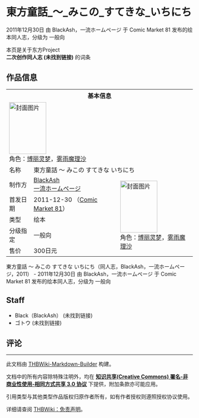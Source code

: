 # 東方童話_～_みこの_すてきな_いちにち

<!-- source html: G:\repos\THBWiki-Markdown-Builder\THBWikiMarkdown\Temp\main\9\99\ns0%3A%E6%9D%B1%E6%96%B9%E7%AB%A5%E8%A9%B1_%EF%BD%9E_%E3%81%BF%E3%81%93%E3%81%AE_%E3%81%99%E3%81%A6%E3%81%8D%E3%81%AA_%E3%81%84%E3%81%A1%E3%81%AB%E3%81%A1.html -->

2011年12月30日 由 BlackAsh，一流ホームページ 于 Comic Market 81 发布的绘本同人志，分级为 一般向

本页是关于东方Project  
 **二次创作同人志 (未找到链接)** 的词条

## 作品信息

<table><tbody><tr><th colspan="3">基本信息</th></tr><tr><td class="cover-artwork-mobile" colspan="2"><a href="./文件-東方童話_～_みこの_すてきな_いちにち封面.jpg.md" class="image" title="封面图片"><img alt="封面图片" src="https://upload.thwiki.cc/thumb/9/96/%E6%9D%B1%E6%96%B9%E7%AB%A5%E8%A9%B1_%EF%BD%9E_%E3%81%BF%E3%81%93%E3%81%AE_%E3%81%99%E3%81%A6%E3%81%8D%E3%81%AA_%E3%81%84%E3%81%A1%E3%81%AB%E3%81%A1%E5%B0%81%E9%9D%A2.jpg/100px-%E6%9D%B1%E6%96%B9%E7%AB%A5%E8%A9%B1_%EF%BD%9E_%E3%81%BF%E3%81%93%E3%81%AE_%E3%81%99%E3%81%A6%E3%81%8D%E3%81%AA_%E3%81%84%E3%81%A1%E3%81%AB%E3%81%A1%E5%B0%81%E9%9D%A2.jpg" decoding="async" loading="lazy" width="100" height="140" srcset="https://upload.thwiki.cc/thumb/9/96/%E6%9D%B1%E6%96%B9%E7%AB%A5%E8%A9%B1_%EF%BD%9E_%E3%81%BF%E3%81%93%E3%81%AE_%E3%81%99%E3%81%A6%E3%81%8D%E3%81%AA_%E3%81%84%E3%81%A1%E3%81%AB%E3%81%A1%E5%B0%81%E9%9D%A2.jpg/150px-%E6%9D%B1%E6%96%B9%E7%AB%A5%E8%A9%B1_%EF%BD%9E_%E3%81%BF%E3%81%93%E3%81%AE_%E3%81%99%E3%81%A6%E3%81%8D%E3%81%AA_%E3%81%84%E3%81%A1%E3%81%AB%E3%81%A1%E5%B0%81%E9%9D%A2.jpg 1.5x, https://upload.thwiki.cc/thumb/9/96/%E6%9D%B1%E6%96%B9%E7%AB%A5%E8%A9%B1_%EF%BD%9E_%E3%81%BF%E3%81%93%E3%81%AE_%E3%81%99%E3%81%A6%E3%81%8D%E3%81%AA_%E3%81%84%E3%81%A1%E3%81%AB%E3%81%A1%E5%B0%81%E9%9D%A2.jpg/200px-%E6%9D%B1%E6%96%B9%E7%AB%A5%E8%A9%B1_%EF%BD%9E_%E3%81%BF%E3%81%93%E3%81%AE_%E3%81%99%E3%81%A6%E3%81%8D%E3%81%AA_%E3%81%84%E3%81%A1%E3%81%AB%E3%81%A1%E5%B0%81%E9%9D%A2.jpg 2x" data-file-width="500" data-file-height="700"></a><div class="cover-char">角色：<a href="./博丽灵梦.md" title="博丽灵梦">博丽灵梦</a>，<a href="./雾雨魔理沙.md" title="雾雨魔理沙">雾雨魔理沙</a></div></td>
</tr><tr><td class="label">名称</td><td colspan="2"> 東方童話 ～ みこの すてきな いちにち </td></tr><tr><td class="label">制作方</td><td><a href="./BlackAsh.md" title="BlackAsh">BlackAsh</a><br><a href="./一流ホームページ.md" title="一流ホームページ">一流ホームページ</a></td><td class="cover-artwork" rowspan="5" style="min-width:140px;"><a href="./文件-東方童話_～_みこの_すてきな_いちにち封面.jpg.md" class="image" title="封面图片"><img alt="封面图片" src="https://upload.thwiki.cc/thumb/9/96/%E6%9D%B1%E6%96%B9%E7%AB%A5%E8%A9%B1_%EF%BD%9E_%E3%81%BF%E3%81%93%E3%81%AE_%E3%81%99%E3%81%A6%E3%81%8D%E3%81%AA_%E3%81%84%E3%81%A1%E3%81%AB%E3%81%A1%E5%B0%81%E9%9D%A2.jpg/100px-%E6%9D%B1%E6%96%B9%E7%AB%A5%E8%A9%B1_%EF%BD%9E_%E3%81%BF%E3%81%93%E3%81%AE_%E3%81%99%E3%81%A6%E3%81%8D%E3%81%AA_%E3%81%84%E3%81%A1%E3%81%AB%E3%81%A1%E5%B0%81%E9%9D%A2.jpg" decoding="async" loading="lazy" width="100" height="140" srcset="https://upload.thwiki.cc/thumb/9/96/%E6%9D%B1%E6%96%B9%E7%AB%A5%E8%A9%B1_%EF%BD%9E_%E3%81%BF%E3%81%93%E3%81%AE_%E3%81%99%E3%81%A6%E3%81%8D%E3%81%AA_%E3%81%84%E3%81%A1%E3%81%AB%E3%81%A1%E5%B0%81%E9%9D%A2.jpg/150px-%E6%9D%B1%E6%96%B9%E7%AB%A5%E8%A9%B1_%EF%BD%9E_%E3%81%BF%E3%81%93%E3%81%AE_%E3%81%99%E3%81%A6%E3%81%8D%E3%81%AA_%E3%81%84%E3%81%A1%E3%81%AB%E3%81%A1%E5%B0%81%E9%9D%A2.jpg 1.5x, https://upload.thwiki.cc/thumb/9/96/%E6%9D%B1%E6%96%B9%E7%AB%A5%E8%A9%B1_%EF%BD%9E_%E3%81%BF%E3%81%93%E3%81%AE_%E3%81%99%E3%81%A6%E3%81%8D%E3%81%AA_%E3%81%84%E3%81%A1%E3%81%AB%E3%81%A1%E5%B0%81%E9%9D%A2.jpg/200px-%E6%9D%B1%E6%96%B9%E7%AB%A5%E8%A9%B1_%EF%BD%9E_%E3%81%BF%E3%81%93%E3%81%AE_%E3%81%99%E3%81%A6%E3%81%8D%E3%81%AA_%E3%81%84%E3%81%A1%E3%81%AB%E3%81%A1%E5%B0%81%E9%9D%A2.jpg 2x" data-file-width="500" data-file-height="700"></a><div class="cover-char">角色：<a href="./博丽灵梦.md" title="博丽灵梦">博丽灵梦</a>，<a href="./雾雨魔理沙.md" title="雾雨魔理沙">雾雨魔理沙</a></div></td>
</tr><tr><td class="label">首发日期</td><td>2011-12-30&#160;（<a href="/展会作品列表?e=Comic+Market%2381">Comic Market 81</a>）</td></tr><tr><td class="label">类型</td><td>绘本</td></tr><tr><td class="label">分级指定</td><td>一般向</td></tr><tr><td class="label">售价</td><td>300日元</td></tr></tbody></table>

東方童話 ～ みこの すてきな いちにち（同人志，BlackAsh，一流ホームページ，2011） - 2011年12月30日 由 BlackAsh，一流ホームページ 于 Comic Market 81 发布的绘本同人志，分级为 一般向

## Staff
- Black（BlackAsh） (未找到链接)
- ゴトウ (未找到链接)


## 评论




---

此文档由 [THBWiki-Markdown-Builder](https://github.com/Delsin-Yu/THBWiki-Markdown-Builder) 构建。

文档中的所有内容除特殊注明外，均在 [**知识共享(Creative Commons) 署名-非商业性使用-相同方式共享 3.0 协议**](https://creativecommons.org/licenses/by-sa/3.0/deed.zh-hans) 下提供，附加条款亦可能应用。

引用类型与其他类型作品版权归原作者所有，如有作者授权则遵照授权协议使用。

详细请查阅 [THBWiki：免责声明](https://thbwiki.cc/THBWiki:%E5%85%8D%E8%B4%A3%E5%A3%B0%E6%98%8E)。

